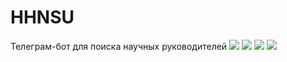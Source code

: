 # HHNSU
Телеграм-бот для поиска научных руководителей
![](https://img.shields.io/badge/python-v.3.8+-orange)   ![](https://img.shields.io/badge/-python_telegram_bot-ff69b4) ![](https://img.shields.io/badge/-postgresql-4788ff) ![](https://img.shields.io/badge/-docker-837aff) 
